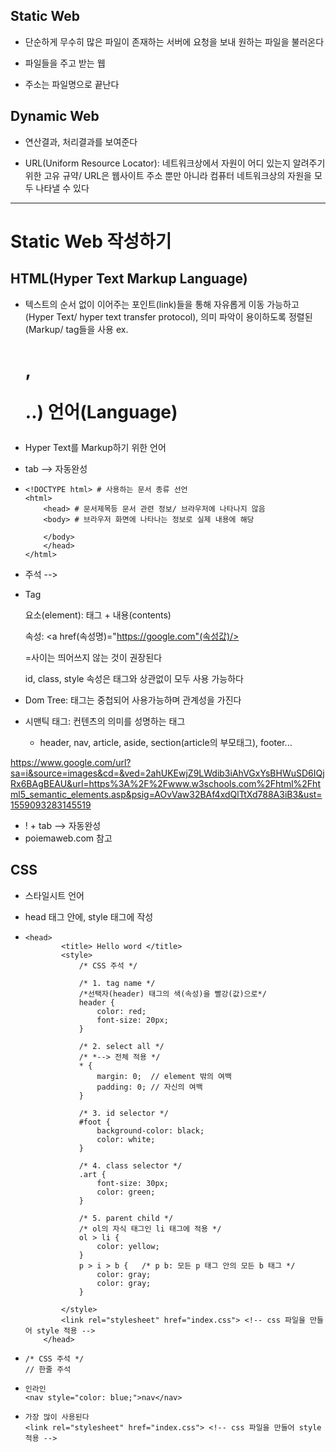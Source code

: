 ## Static Web

* 단순하게 무수히 많은 파일이 존재하는 서버에 요청을 보내 원하는 파일을 불러온다

* 파일들을 주고 받는 웹

* 주소는 파일명으로 끝난다

## Dynamic Web

* 연산결과, 처리결과를 보여준다

* URL(Uniform Resource Locator): 네트워크상에서 자원이 어디 있는지 알려주기 위한 고유 규약/ URL은 웹사이트 주소 뿐만 아니라 컴퓨터 네트워크상의 자원을 모두 나타낼 수 있다

____________



# Static Web 작성하기

## HTML(Hyper Text Markup Language)

* 텍스트의 순서 없이 이어주는 포인트(link)들을 통해 자유롭게 이동 가능하고(Hyper Text/ hyper text transfer protocol), 의미 파악이 용이하도록 정렬된(Markup/ tag들을 사용 ex. <h1>, <p>..) 언어(Language)

* Hyper Text를 Markup하기 위한 언어

* tab --> 자동완성

* ```
  <!DOCTYPE html> # 사용하는 문서 종류 선언
  <html>
      <head> # 문서제목등 문서 관련 정보/ 브라우저에 나타나지 않음
      <body> # 브라우저 화면에 나타나는 정보로 실제 내용에 해당
      
      </body>
      </head>
  </html>
  ```

* 주석 -->  <!-- Comment -->

* Tag

  요소(element): 태그 + 내용(contents)

  속성: <a href(속성명)="https://google.com"(속성값)/>

  =사이는 띄어쓰지 않는 것이 권장된다

  id, class, style 속성은 태그와 상관없이 모두 사용 가능하다

* Dom Tree: 태그는 중첩되어 사용가능하며 관계성을 가진다
* 시맨틱 태그: 컨텐츠의 의미를 성명하는 태그
  - header, nav, article, aside, section(article의 부모태그), footer...

https://www.google.com/url?sa=i&source=images&cd=&ved=2ahUKEwjZ9LWdib3iAhVGxYsBHWuSD6IQjRx6BAgBEAU&url=https%3A%2F%2Fwww.w3schools.com%2Fhtml%2Fhtml5_semantic_elements.asp&psig=AOvVaw32BAf4xdQlTtXd788A3iB3&ust=1559093283145519

* ! + tab --> 자동완성
* poiemaweb.com 참고



## CSS

* 스타일시트 언어

* head 태그 안에, style 태그에 작성

* ```
  <head>
          <title> Hello word </title>
          <style>
              /* CSS 주석 */
  
              /* 1. tag name */
              /*선택자(header) 태그의 색(속성)을 빨강(값)으로*/
              header {
                  color: red;
                  font-size: 20px;
              }
  
              /* 2. select all */
              /* *--> 전체 적용 */
              * {
                  margin: 0;  // element 밖의 여백
                  padding: 0; // 자신의 여백
              }
  
              /* 3. id selector */
              #foot {
                  background-color: black;
                  color: white;
              }
  
              /* 4. class selector */
              .art {
                  font-size: 30px;
                  color: green;
              }
  
              /* 5. parent child */
              /* ol의 자식 태그인 li 태그에 적용 */
              ol > li {
                  color: yellow;
              }
              p > i > b {   /* p b: 모든 p 태그 안의 모든 b 태그 */
                  color: gray;
                  color: gray;
              }
  
          </style>
          <link rel="stylesheet" href="index.css"> <!-- css 파일을 만들어 style 적용 -->
      </head>
  ```

* ```
  /* CSS 주석 */
  // 한줄 주석
  ```

* ```
  인라인
  <nav style="color: blue;">nav</nav>
  ```

* ```
  가장 많이 사용된다
  <link rel="stylesheet" href="index.css"> <!-- css 파일을 만들어 style 적용 -->
  ```